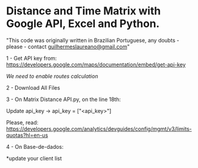 # Distance and Time Matrix with Google API, Excel and Python.

"This code was originally written in Brazilian Portuguese, any doubts - please - contact guilhermeslaureano@gmail.com"

1 - Get API key from: https://developers.google.com/maps/documentation/embed/get-api-key

*We need to enable routes calculation*


2 - Download All Files


3 - On Matrix Distance API.py, on the line 18th:

Update api_key -> api_key = ["<api_key>"]

Please, read: https://developers.google.com/analytics/devguides/config/mgmt/v3/limits-quotas?hl=en-us


4 - On Base-de-dados:

*update your client list

